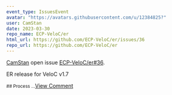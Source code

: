 ```yaml
---
event_type: IssuesEvent
avatar: "https://avatars.githubusercontent.com/u/12384825?"
user: CamStan
date: 2023-03-30
repo_name: ECP-VeloC/er
html_url: https://github.com/ECP-VeloC/er/issues/36
repo_url: https://github.com/ECP-VeloC/er
---
```


<a href='https://github.com/CamStan' target='_blank'>CamStan</a> open issue <a href='https://github.com/ECP-VeloC/er/issues/36' target='_blank'>ECP-VeloC/er#36</a>.

<p>ER release for VeloC v1.7</p><small>## Process...</small><a href='https://github.com/ECP-VeloC/er/issues/36' target='_blank'>View Comment</a>